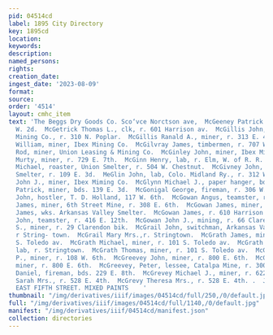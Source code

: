 ```yaml
---
pid: 04514cd
label: 1895 City Directory
key: 1895cd
location: 
keywords: 
description: 
named_persons: 
rights: 
creation_date: 
ingest_date: '2023-08-09'
format: 
source: 
order: '4514'
layout: cmhc_item
text: 'The Beggs Dry Goods Co. Sco‘vce Norctson ave,  McGeeney Patrick J., r. 219
  W. 2d.  McGetrick Thomas L., clk, r. 601 Harrison av.  McGillis John, miner, Ibex
  Mining Co., r. 310 N. Poplar.  McGillis Ranald A., miner, r. 313 E. 4th.  McGillis
  William, miner, Ibex Mining Co.  McGilvray James, timbermen, r. 707 W. Chestnut.  McGilvery
  Rod, miner, Union Leasing & Mining Co.  McGinley John, miner, Ibex Mining Co.  McGinley
  Murty, miner, r. 729 E. 7th.  McGinn Henry, lab, r. Elm, W. of R. R. crossing.  McGinnis
  Michael, roaster, Union Smelter, r. 504 W. Chestnut.  McGivney John, biksmith, Union
  Smelter, r. 109 E. 3d.  MeGlin John, lab, Colo. Midland Ry., r. 312 W. 5th.  McGlynn
  John J., miner, Ibex Miming Co.  McGlynn Michael J., paper hanger, bds. 315 E. 4th.  McGoldrick
  Patrick, miner, bds. 139 E. 3d.  McGonigal George, fireman, r. 306 W. 4th.  MeGonigle
  John, hostler, T. D. Holland, 117 W. 6th.  McGowan Angus, teamster, r. 416 E. 12th.  MeGowan
  James, miner, 6th Street Mine, r. 308 E. 6th.  McGowan James, miner, r. 811 E. 6th.  McGowan
  James, wks. Arkansas Valley Smelter.  McGowan James, r. 610 Harrison av.  McGowan
  John, teamster, r. 416 E. 12th.  McGowan John J., mining, r. 66 Clarendon blk.  McGowan
  S., miner, r. 29 Clarendon bik.  McGrail John, switchman, Arkansas Valley Smelter,
  r String- town.  McGrail Mary Mrs.,r. Stringtown.  McGrath James, miner, r. 101
  S. Toledo av.  McGrath Michael, miner, r. 101 S. Toledo av.  McGrath Patrick J.,
  lab, r. Stringtown.  McGrath Thomas, miner, r. 101 S. Toledo av.  McGraw Samuel
  P., miner, r. 108 W. 6th.  McGreevey John, miner, r. 800 E. 6th.  McGreevey Patrick,
  miner, r. 800 E. 6th.  McGreevey, Peter, lessee, Catalpa Mine, r. 300 E. 6th.  McGreevy
  Daniel, fireman, bds. 229 E. 8th.  McGrevey Michael J., miner, r. 622 E. 9th.  McGrevy
  Sarah Mrs., r. 528 E. 4th.  McGrevy Theresa Mrs., r. 528 E. 4th. .  J. J. QUINN,
  EAST FIFTH STREET. MIXED PAINTS    '
thumbnail: "/img/derivatives/iiif/images/04514cd/full/250,/0/default.jpg"
full: "/img/derivatives/iiif/images/04514cd/full/1140,/0/default.jpg"
manifest: "/img/derivatives/iiif/04514cd/manifest.json"
collection: directories
---
```

